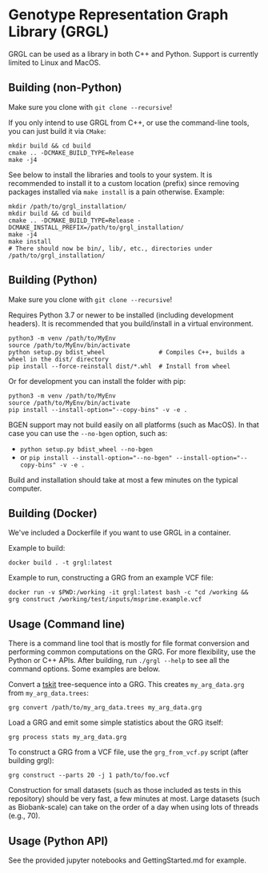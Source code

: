 # Genotype Representation Graph Library (GRGL)

GRGL can be used as a library in both C++ and Python. Support is currently limited to Linux and MacOS.

## Building (non-Python)

Make sure you clone with `git clone --recursive`!

If you only intend to use GRGL from C++, or use the command-line tools, you can just build it via `CMake`:
```
mkdir build && cd build
cmake .. -DCMAKE_BUILD_TYPE=Release
make -j4
```

See below to install the libraries and tools to your system. It is recommended to install it to a custom location (prefix) since removing packages installed via `make install` is a pain otherwise. Example:
```
mkdir /path/to/grgl_installation/
mkdir build && cd build
cmake .. -DCMAKE_BUILD_TYPE=Release -DCMAKE_INSTALL_PREFIX=/path/to/grgl_installation/
make -j4
make install
# There should now be bin/, lib/, etc., directories under /path/to/grgl_installation/
```

## Building (Python)

Make sure you clone with `git clone --recursive`!

Requires Python 3.7 or newer to be installed (including development headers). It is recommended that you build/install in a virtual environment.
```
python3 -m venv /path/to/MyEnv
source /path/to/MyEnv/bin/activate
python setup.py bdist_wheel               # Compiles C++, builds a wheel in the dist/ directory
pip install --force-reinstall dist/*.whl  # Install from wheel
```

Or for development you can install the folder with pip:
```
python3 -m venv /path/to/MyEnv
source /path/to/MyEnv/bin/activate
pip install --install-option="--copy-bins" -v -e .
```

BGEN support may not build easily on all platforms (such as MacOS). In that case you can use the `--no-bgen` option, such as:
* `python setup.py bdist_wheel --no-bgen`
* or `pip install --install-option="--no-bgen" --install-option="--copy-bins" -v -e .`

Build and installation should take at most a few minutes on the typical computer.

## Building (Docker)

We've included a Dockerfile if you want to use GRGL in a container.

Example to build:
```
docker build . -t grgl:latest
```

Example to run, constructing a GRG from an example VCF file:
```
docker run -v $PWD:/working -it grgl:latest bash -c "cd /working && grg construct /working/test/inputs/msprime.example.vcf
```

## Usage (Command line)

There is a command line tool that is mostly for file format conversion and performing common computations on the GRG. For more flexibility, use the Python or C++ APIs.
After building, run `./grgl --help` to see all the command options. Some examples are below.

Convert a [tskit](https://tskit.dev/software/tskit.html) tree-sequence into a GRG. This creates `my_arg_data.grg` from `my_arg_data.trees`:
```
grg convert /path/to/my_arg_data.trees my_arg_data.grg
```

Load a GRG and emit some simple statistics about the GRG itself:
```
grg process stats my_arg_data.grg
```

To construct a GRG from a VCF file, use the `grg_from_vcf.py` script (after building grgl):
```
grg construct --parts 20 -j 1 path/to/foo.vcf
```

Construction for small datasets (such as those included as tests in this repository) should be very fast, a few minutes at most. Large datasets (such as Biobank-scale) can take on the order of a day when using lots of threads (e.g., 70).

## Usage (Python API)

See the provided jupyter notebooks and GettingStarted.md for example.
